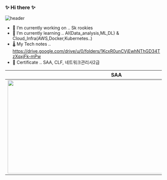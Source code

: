 ### ✨ Hi there ✨


![header](https://capsule-render.vercel.app/api?type=waving&color=gradient&height=100&section=header&text=Hi!%20I'm%20TaeHyuk&animation=fadeIn&fontColor=363636&stroke=00FF00&fontSize=100)



- 🔭 I’m currently working on .. Sk rookies
- 🌱 I’m currently learning .. AI(Data_analysis,ML,DL) & Cloud_Infra(AWS,Docker,Kubernetes..)
- 🌡 My Tech notes .. https://drive.google.com/drive/u/0/folders/1KcxR0unCVjEwhNThGD34TzXqxjFk-mPw
- 🐸 Certificate .. SAA, CLF, 네트워크관리사2급

|SAA|CLF|
|:-:|:-:|
|<img src="https://user-images.githubusercontent.com/67897827/228883109-48cba82d-f3d1-4d13-a81e-b0d2471bb4fb.PNG" width="700" height="300"/>|<img src="https://user-images.githubusercontent.com/67897827/228883114-1ddf24e5-ac23-4d47-90ce-3bed82ca2fd0.PNG" width="700" height="300"/>| 
